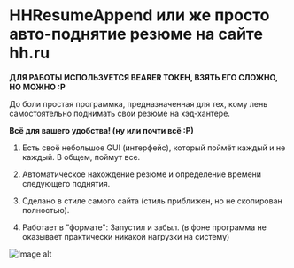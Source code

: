 # HHResumeAppend или же просто авто-поднятие резюме на сайте hh.ru

**ДЛЯ РАБОТЫ ИСПОЛЬЗУЕТСЯ BEARER ТОКЕН, ВЗЯТЬ ЕГО СЛОЖНО, НО МОЖНО :Р**

До боли простая программка, предназначенная для тех, кому лень самостоятельно поднимать свои резюме на хэд-хантере.

**Всё для вашего удобства! (ну или почти всё :Р)**

1) Есть своё небольшое GUI (интерфейс), который поймёт каждый и не каждый. В общем, поймут все.

2) Автоматическое нахождение резюме и определение времени следующего поднятия.

3) Сделано в стиле самого сайта (стиль приближен, но не скопирован полностью).

4) Работает в "формате": Запустил и забыл. (в фоне программа не оказывает практически никакой нагрузки на систему)


![Image alt](https://i.imgur.com/ESCP5GF.png)
